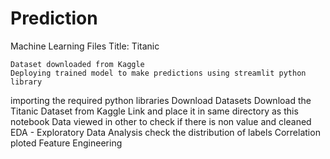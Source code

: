 # Prediction
Machine Learning Files
Title: Titanic

    Dataset downloaded from Kaggle
    Deploying trained model to make predictions using streamlit python library
importing the required python libraries
Download Datasets
Download the Titanic Dataset from Kaggle Link and place it in same directory as this notebook
Data viewed in other to check if there is non value and cleaned
EDA - Exploratory Data Analysis
check the distribution of labels
Correlation ploted
Feature Engineering

